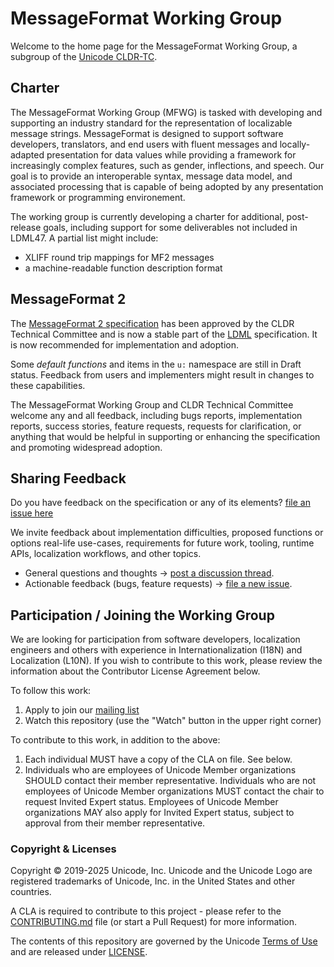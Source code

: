 # MessageFormat Working Group

Welcome to the home page for the MessageFormat Working Group, a subgroup of the [Unicode CLDR-TC](https://cldr.unicode.org).

## Charter

The MessageFormat Working Group (MFWG) is tasked with developing and supporting an industry standard
for the representation of localizable message strings. 
MessageFormat is designed to support software developers, translators, and end users with fluent messages
and locally-adapted presentation for data values
while providing a framework for increasingly complex features, such as gender, inflections, and speech. 
Our goal is to provide an interoperable syntax, message data model, and associated processing that is
capable of being adopted by any presentation framework or programming environement.

The working group is currently developing a charter for additional, post-release goals,
including support for some deliverables not included in LDML47.
A partial list might include:
- XLIFF round trip mappings for MF2 messages
- a machine-readable function description format

## MessageFormat 2

The [MessageFormat 2 specification](./spec/) has been approved by the CLDR Technical Committee
and is now a stable part of
the [LDML](https://www.unicode.org/reports/tr35/) specification.
It is now recommended for implementation and adoption.

Some _default functions_ and items in the `u:` namespace are still in Draft status.
Feedback from users and implementers might result in changes to these capabilities.

The MessageFormat Working Group and CLDR Technical Committee welcome any and all feedback, 
including bugs reports, 
implementation reports, 
success stories, 
feature requests, 
requests for clarification, 
or anything that would be helpful in supporting or enhancing the specification and
promoting widespread adoption.

## Sharing Feedback

Do you have feedback on the specification or any of its elements? [file an issue here](https://github.com/unicode-org/message-format-wg/issues/new?labels=Preview-Feedback&projects=&template=tech-preview-feedback.md&title=%5BFEEDBACK%5D+)

We invite feedback about implementation difficulties, 
proposed functions or options
real-life use-cases, 
requirements for future work, 
tooling, 
runtime APIs, 
localization workflows, 
and other topics.

- General questions and thoughts → [post a discussion thread](https://github.com/unicode-org/message-format-wg/discussions).
- Actionable feedback (bugs, feature requests) → [file a new issue](https://github.com/unicode-org/message-format-wg/issues).

## Participation / Joining the Working Group

We are looking for participation from software developers, localization engineers and others with experience
in Internationalization (I18N) and Localization (L10N). 
If you wish to contribute to this work, please review the information about the Contributor License Agreement below. 

To follow this work:
1. Apply to join our [mailing list](https://groups.google.com/a/chromium.org/forum/#!forum/message-format-wg)
2. Watch this repository (use the "Watch" button in the upper right corner)

To contribute to this work, in addition to the above:
1. Each individual MUST have a copy of the CLA on file. See below.
2. Individuals who are employees of Unicode Member organizations SHOULD contact their member representative.
   Individuals who are not employees of Unicode Member organizations MUST contact the chair to request Invited Expert status.
   Employees of Unicode Member organizations MAY also apply for Invited Expert status,
   subject to approval from their member representative.

### Copyright & Licenses

Copyright © 2019-2025 Unicode, Inc. Unicode and the Unicode Logo are registered trademarks of Unicode, Inc. in the United States and other countries.

A CLA is required to contribute to this project - please refer to the [CONTRIBUTING.md](./CONTRIBUTING.md) file (or start a Pull Request) for more information.

The contents of this repository are governed by the Unicode [Terms of Use](https://www.unicode.org/copyright.html) and are released under [LICENSE](./LICENSE).
